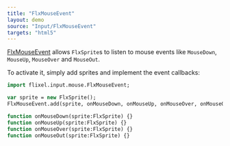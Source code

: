 ```yaml
---
title: "FlxMouseEvent"
layout: demo
source: "Input/FlxMouseEvent"
targets: "html5"
---
```


[FlxMouseEvent](https://api.haxeflixel.com/flixel/input/mouse/FlxMouseEvent.html) allows `FlxSprite`s to listen to mouse events like `MouseDown`, `MouseUp`, `MouseOver` and `MouseOut`.

To activate it, simply add sprites and implement the event callbacks:

```haxe
import flixel.input.mouse.FlxMouseEvent;

var sprite = new FlxSprite();
FlxMouseEvent.add(sprite, onMouseDown, onMouseUp, onMouseOver, onMouseOut);

function onMouseDown(sprite:FlxSprite) {}
function onMouseUp(sprite:FlxSprite) {}
function onMouseOver(sprite:FlxSprite) {}
function onMouseOut(sprite:FlxSprite) {}
```
